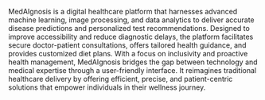 MedAIgnosis is a digital healthcare platform that harnesses advanced machine learning, image processing, and data analytics to deliver accurate disease predictions and personalized test recommendations. Designed to improve accessibility and reduce diagnostic delays, the platform facilitates secure doctor-patient consultations, offers tailored health guidance, and provides customized diet plans. With a focus on inclusivity and proactive health management, MedAIgnosis bridges the gap between technology and medical expertise through a user-friendly interface. It reimagines traditional healthcare delivery by offering efficient, precise, and patient-centric solutions that empower individuals in their wellness journey.
